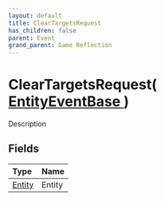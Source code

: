 ```yaml
---
layout: default
title: ClearTargetsRequest
has_children: false
parent: Event
grand_parent: Game Reflection
---
```

# ClearTargetsRequest( [ EntityEventBase ](/docs/game-reflection/events/entity_event_base) )
Description 

## Fields

| Type | Name |
|:-------------|:--------------|
| [Entity](/docs/game-reflection/classes/entity) | Entity |

